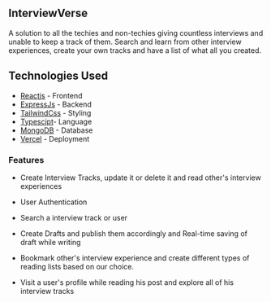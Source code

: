 ## InterviewVerse
 A solution to all the techies and non-techies giving countless interviews and unable to keep a track of them.
 Search and learn from other interview experiences, create your own tracks and have a list of what all you created.

## Technologies Used

  - [Reactjs](https://https://react.dev/) - Frontend
  - [ExpressJs](https://expressjs.com/) - Backend
  - [TailwindCss](https://tailwindcss.com/) - Styling
  - [Typescipt](https://www.typescriptlang.org/)- Language
  - [MongoDB](https://www.mongodb.com/) - Database
  - [Vercel](https://vercel.com/) - Deployment


### Features

* Create Interview Tracks, update it or delete it and read other's interview experiences
  
* User Authentication

* Search a interview track or user

* Create Drafts and publish them accordingly and Real-time saving of draft while writing

* Bookmark other's interview experience and create different types of reading lists based on our choice.

* Visit a user's profile while reading his post and explore all of his interview tracks

